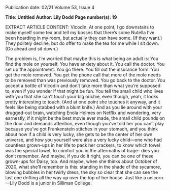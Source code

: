 Publication date: 02/21
Volume 53, Issue 4

**Title: Untitled**
**Author: Lily Dodd**
**Page number(s): 19**

EXTRACT ARTICLE CONTENT:
Vicodin. At one point, I go downstairs to make 
myself some tea and tell my bosses that there’s 
some Nutella I’ve been hoarding in my room, but 
actually they can have some. (If they want.) They 
politely decline, but do offer to make the tea for 
me while I sit down. (Go ahead and sit down.)

The problem is, I’m worried that maybe this 
is what being an adult is: You find the mole on 
yourself. You have anxiety about it. You call the 
doctor. You set up the appointment. You go there. 
You fill out the insurance form. You get the mole 
removed. You get the phone call that more of the 
mole needs to be removed than was previously 
removed. You go back to the doctor. You accept a 
bottle of Vicodin and don’t take more than what 
you’re supposed to, even if you wonder if that 
might be fun. You tell the small child who lives 
with you that she can’t touch your big ouchie, 
even though, yeah, it looks pretty interesting to 
touch. (And at one point she touches it anyway, 
and it feels like being stabbed with a blunt knife.) 
And as you lie around with your drugged-out 
brain, watching Enola Holmes on Netflix and 
wondering, very earnestly, if it might be the best 
movie ever made, the small child pounds on 
the door and demands attention, even though 
you’ve told her you can’t play because you’ve got 
Frankenstein stitches in your stomach, and you 
think about how if a child is very lucky, she gets 
to be the center of her own universe, and how 
you yourself were also a very lucky child—one 
who had countless grown-ups in her life to pack 
her crackers, to know which towel was the special 
towel, to comfort you in the aftermaths of trage-
dies you don’t remember. And maybe, if you do 
it right, you can be one of these grown-ups for 
Daisy, too. And maybe, when she thinks about 
October of 2020, what she’ll remember is this: 
standing in the shade of the sycamore, blowing 
bubbles in her twirly dress, the sky so clear that 
she can see the last one drifting all the way up 
over the top of her house. Just like a unicorn.
—Lily Dodd is a junior in Silliman College.